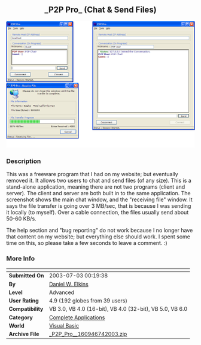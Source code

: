 ﻿<div align="center">

## \_P2P Pro\_ \(Chat & Send Files\)

<img src="PIC20037405212234.gif">
</div>

### Description

This was a freeware program that I had on my website; but eventually removed it. It allows two users to chat and send files (of any size). This is a stand-alone application, meaning there are not two programs (client and server). The client and server are both built in to the same application. The screenshot shows the main chat window, and the "receiving file" window. It says the file transfer is going over 3 MB/sec, that is because I was sending it locally (to myself). Over a cable connection, the files usually send about 50-60 KB/s.

The help section and "bug reporting" do not work because I no longer have that content on my website; but everything else should work. I spent some time on this, so please take a few seconds to leave a comment. :)
 
### More Info
 


<span>             |<span>
---                |---
**Submitted On**   |2003-07-03 00:19:38
**By**             |[Daniel W\. Elkins](https://github.com/Planet-Source-Code/PSCIndex/blob/master/ByAuthor/daniel-w-elkins.md)
**Level**          |Advanced
**User Rating**    |4.9 (192 globes from 39 users)
**Compatibility**  |VB 3\.0, VB 4\.0 \(16\-bit\), VB 4\.0 \(32\-bit\), VB 5\.0, VB 6\.0
**Category**       |[Complete Applications](https://github.com/Planet-Source-Code/PSCIndex/blob/master/ByCategory/complete-applications__1-27.md)
**World**          |[Visual Basic](https://github.com/Planet-Source-Code/PSCIndex/blob/master/ByWorld/visual-basic.md)
**Archive File**   |[\_P2P\_Pro\_\_160946742003\.zip](https://github.com/Planet-Source-Code/daniel-w-elkins-p2p-pro-chat-send-files__1-46633/archive/master.zip)








